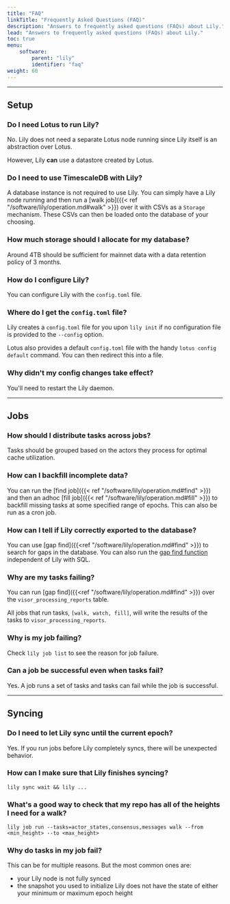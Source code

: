 ```yaml
---
title: "FAQ"
linkTitle: "Frequently Asked Questions (FAQ)"
description: "Answers to frequently asked questions (FAQs) about Lily."
lead: "Answers to frequently asked questions (FAQs) about Lily."
toc: true
menu:
    software:
        parent: "lily"
        identifier: "faq"
weight: 60
---
```


---

## Setup

### Do I need Lotus to run Lily?

No. Lily does not need a separate Lotus node running since Lily itself is an abstraction over Lotus.

However, Lily **can** use a datastore created by Lotus.

### Do I need to use TimescaleDB with Lily?

A database instance is not required to use Lily. You can simply have a Lily node running and then run a
[walk job]({{< ref "/software/lily/operation.md#walk" >}}) over it with CSVs as a `Storage` mechanism.
These CSVs can then be loaded onto the database of your choosing.

### How much storage should I allocate for my database?

Around 4TB should be sufficient for mainnet data with a data retention policy of 3 months.

### How do I configure Lily?

You can configure Lily with the `config.toml` file.

### Where do I get the `config.toml` file?

Lily creates a `config.toml` file for you upon `lily init` if no configuration file is provided to the `--config`
option.

Lotus also provides a default `config.toml` file with the handy `lotus config default` command. You can then redirect
this into a file.

### Why didn't my config changes take effect? 

You'll need to restart the Lily daemon.

---

## Jobs

### How should I distribute tasks across jobs?

Tasks should be grouped based on the actors they process for optimal cache utilization.

### How can I backfill incomplete data?

You can run the [find job]({{< ref "/software/lily/operation.md#find" >}}) and then an adhoc [fill job]({{< ref "/software/lily/operation.md#fill" >}}) to backfill missing tasks at
some specified range of epochs. This can also be run as a cron job.

### How can I tell if Lily correctly exported to the database?

You can use [gap find]({{<ref "/software/lily/operation.md#find" >}}) to search for gaps in the database. You can also
run the [gap find function](https://github.com/filecoin-project/lily/blob/master/schemas/v1/6_gap_find.go) independent of Lily with SQL.

### Why are my tasks failing?

You can run [gap find]({{<ref "/software/lily/operation.md#find" >}}) over the `visor_processing_reports` table. 

All jobs that run tasks, `[walk, watch, fill]`, will write the results of the tasks to `visor_processing_reports`.

### Why is my job failing?

Check `lily job list` to see the reason for job failure.

### Can a job be successful even when tasks fail?

Yes. A job runs a set of tasks and tasks can fail while the job is successful.

---

## Syncing

### Do I need to let Lily sync until the current epoch?

Yes. If you run jobs before Lily completely syncs, there will be unexpected behavior.

### How can I make sure that Lily finishes syncing?

```shell
lily sync wait && lily ...
```

### What's a good way to check that my repo has all of the heights I need for a walk?

```shell
lily job run --tasks=actor_states,consensus,messages walk --from <min_height> --to <max_height>
```

### Why do tasks in my job fail?

This can be for multiple reasons. But the most common ones are:

- your Lily node is not fully synced
- the snapshot you used to initialize Lily does not have the state of either your minimum or maximum epoch height
